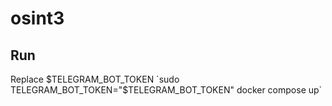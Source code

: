 # osint3
## Run
Replace $TELEGRAM_BOT_TOKEN
`sudo TELEGRAM_BOT_TOKEN="$TELEGRAM_BOT_TOKEN" docker compose up`
